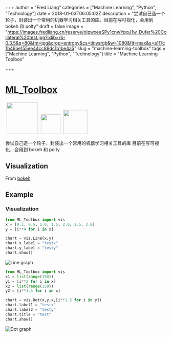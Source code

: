+++
author = "Fred Liang"
categories = ["Machine Learning", "Python", "Technology"]
date = 2018-01-03T06:05:02Z
description = "尝试自己造一个轮子，封装出一个常用的机器学习相关工具的库。目前在写可视化，会用到 bokeh 和 polty"
draft = false
image = "https://images.fredliang.cn/reserve/oIpwxeeSPy1cnwYpqJ1w_Dufer%20Collateral%20test.jpg?ixlib=rb-0.3.5&q=80&fm=jpg&crop=entropy&cs=tinysrgb&w=1080&fit=max&s=a1f7c1b49ae155ee44cc89dc1b1be4a5"
slug = "machine-learning-toolbox"
tags = ["Machine Learning", "Python", "Technology"]
title = "Machine Learning Toolbox"

+++

# [ML_Toolbox](https://github.com/fredliang44/ML_Toolbox)

<img src="https://img.shields.io/badge/language-python3.6-5FA8E7.svg?style=flat-square" alt="" style="width: 7em;padding: 0.3em;display: inline;
"><a target="_blank" href="https://codebeat.co/projects/github-com-fredliang44-ml_toolbox-master"><img src="https://img.shields.io/badge/codebeat-A-brightgreen.svg?style=flat-square" alt="" style="display: inline;width: 4.4em;padding: 0 0.3em;
"></a><a target="_blank" href="https://github.com/fredliang44/ML_Toolbox"><img src="https://img.shields.io/badge/github-watch-green.svg?style=social" alt="" style="width: 5.4em;display: inline;padding: 0.3em;"></a>

尝试自己造一个轮子，封装出一个常用的机器学习相关工具的库
目前在写可视化，会用到 bokeh 和 polty

## Visualization
From [bokeh](https://bokeh.pydata.org)

## Example

### Visualization



```python
from ML_Toolbox import vis
x = [0.1, 0.5, 1.0, 1.5, 2.0, 2.5, 3.0]
y = [i**4 for i in x]

chart = vis.Line(x,y)
chart.x_label = "testx"
chart.y_label = "testy"
chart.show()
```

![Line graph](https://img.l-do.cn/line.png-github)

```python
from ML_Toolbox import vis
x1 = list(range(150))
y1 = [i**2 for i in x]
x2 = list(range(150))
y2 = [i**1.5 for i in x]

chart = vis.Dot(x,y,x,[i**1.5 for i in y])
chart.label1 = "testx"
chart.label2 = "testy"
chart.title = "test"
chart.show()
```

![Dot graph](https://img.l-do.cn/dot.png-github)


